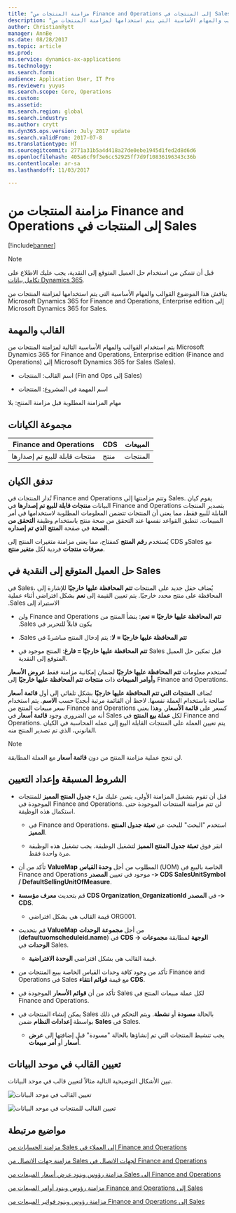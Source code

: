 ```yaml
---
title: "مزامنة المنتجات من Finance and Operations إلى المنتجات في Sales"
description: "يناقش هذا الموضوع القوالب والمهام الأساسية التي يتم استخدامها لمزامنة المنتجات من Microsoft Dynamics 365 for Finance and Operations, Enterprise edition إلى Microsoft Dynamics 365 for Sales."
author: ChristianRytt
manager: AnnBe
ms.date: 08/28/2017
ms.topic: article
ms.prod: 
ms.service: dynamics-ax-applications
ms.technology: 
ms.search.form: 
audience: Application User, IT Pro
ms.reviewer: yuyus
ms.search.scope: Core, Operations
ms.custom: 
ms.assetid: 
ms.search.region: global
ms.search.industry: 
ms.author: crytt
ms.dyn365.ops.version: July 2017 update
ms.search.validFrom: 2017-07-8
ms.translationtype: HT
ms.sourcegitcommit: 2771a31b5a4d418a27de0ebe1945d1fed2d8d6d6
ms.openlocfilehash: 405a6cf9f3e6cc52925ff7d9f10836196343c36b
ms.contentlocale: ar-sa
ms.lasthandoff: 11/03/2017

---
```


# <a name="synchronize-products-from-finance-and-operations-to-products-in-sales"></a>مزامنة المنتجات من Finance and Operations إلى المنتجات في Sales

[!include[banner](../includes/banner.md)]

> [!NOTE]
> قبل أن تتمكن من استخدام حل العميل المتوقع إلى النقدية، يجب عليك الاطلاع على [تكامل بيانات Dynamics 365](/common-data-service/entity-reference/dynamics-365-integration). 

يناقش هذا الموضوع القوالب والمهام الأساسية التي يتم استخدامها لمزامنة المنتجات من Microsoft Dynamics 365 for Finance and Operations, Enterprise edition إلى Microsoft Dynamics 365 for Sales.

## <a name="template-and-task"></a>القالب والمهمة

يتم استخدام القوالب والمهام الأساسية التالية لمزامنة المنتجات من Microsoft Dynamics 365 for Finance and Operations, Enterprise edition (Finance and Operations) إلى Microsoft Dynamics 365 for Sales (Sales).

-   اسم القالب: المنتجات (Fin and Ops إلى Sales)

-   اسم المهمة في المشروع: المنتجات

مهام المزامنة المطلوبة قبل مزامنة المنتج: بلا

## <a name="entity-set"></a>مجموعة الكيانات

| **Finance and Operations** | **CDS** | **المبيعات**  |
|----------------------------|---------|------------|
| منتجات قابلة للبيع تم إصدارها | منتج | المنتجات   |

## <a name="entity-flow"></a>تدفق الكيان

تُدار المنتجات في Finance and Operations وتتم مزامنتها إلى Sales. يقوم كيان البيانات **منتجات قابلة للبيع تم إصدارها‬** في Finance and Operations بتصدير المنتجات القابلة للبيع فقط، مما يعني أن المنتجات تتضمن المعلومات المطلوبة لاستخدامها في أمر المبيعات. تنطبق القواعد نفسها عند التحقق من صحة منتج باستخدام وظيفة **التحقق من الصحة** في صفحة **المنتج الذي تم إصداره**.

يُستخدم **رقم المنتج** كمفتاح، مما يعني مزامنة متغيرات المنتج إلى CDS وSales مع **معرفات منتجات** فردية لكل **متغير منتج**.

## <a name="prospect-to-cash-solution-for-sales"></a>حل العميل المتوقع إلى النقدية في Sales

في Sales، يُضاف حقل جديد على المنتجات **تتم المحافظة عليها خارجيًا‬‏‫** للإشارة إلى المحافظة على منتج محدد خارجيًا‬‏‫‏‎. يتم تعيين القيمة إلى **نعم** بشكل افتراضي أثناء عملية الاستيراد إلى Sales.

-   **تتم المحافظة عليها خارجيًا‬‏‫ = نعم**: ينشأ المنتج من Finance and Operations ولن يكون قابلاً للتحرير في Sales.

-   **تتم المحافظة عليها خارجيًا‬‏‫ = لا**: يتم إدخال المنتج مباشرةً في Sales.

-   **تتم المحافظة عليها خارجيًا = فارغ**: المنتج موجود في Sales قبل تمكين حل العميل المتوقع إلى النقدية.

تُستخدم معلومات **تتم المحافظة عليها خارجيًا** لضمان إمكانية مزامنة فقط **عروض الأسعار** و**أوامر المبيعات** ذات **منتجات تتم المحافظة عليها خارجيًا** إلى Finance and Operations.

تُضاف **المنتجات التي تتم المحافظة عليها خارجيًا** بشكل تلقائي إلى أول **قائمة أسعار** صالحة باستخدام العملة نفسها. لاحظ أن القائمة مرتبة أبجديًا حسب **الاسم**. يتم استخدام سعر مبيعات المنتج من Finance and Operations كسعر على **قائمة الأسعار**. وهذا يعني أنه من الضروري وجود **قائمة أسعار** في Sales لكل **عملة بيع المنتج** في Finance and Operations. يتم تعيين العملة على المنتجات القابلة البيع إلى عمله المحاسبة في الكيان القانوني، الذي تم تصدير المنتج منه.

> [!NOTE]
> لن تنجح عملية مزامنة المنتج من دون **قائمة أسعار** مع العملة المطابقة.

## <a name="preconditions-and-mapping-setup"></a>الشروط المسبقة وإعداد التعيين

-   قبل أن تقوم بتشغيل المزامنة الأولى، يتعين عليك ملء **جدول المنتج المميز** للمنتجات الموجودة في Finance and Operations. لن تتم مزامنة المنتجات الموجودة حتى استكمال هذه الوظيفة.

    -   في Finance and Operations، استخدم "البحث" للبحث عن **تعبئة جدول المنتج المميز‬**.

    -   انقر فوق **تعبئة جدول المنتج المميز‬** لتشغيل الوظيفة. يجب تشغيل هذه الوظيفة مرة واحدة فقط.

-   تأكد من أن **ValueMap** المطلوب من أجل **وحدة القياس** (UOM) الخاصة بالبيع في Finance and Operations موحود في تعيين **المصدر -\> CDS SalesUnitSymbol / DefaultSellingUnitOfMeasure**.

-   قم بتحديث **معرف مؤسسة CDS Organization_OrganizationId** في **المصدر -\> CDS**.

    -   قيمة القالب هي بشكل افتراضي ORG001.

-   قم بتحديث **ValueMap** من أجل **مجموعة الوحدات** (**defaultuomscheduleid.name**) في **CDS -\> الوجهة** لمطابقة **مجموعات الوحدات** في Sales.

    -   قيمة القالب هي بشكل افتراضي **الوحدة الافتراضية**.

-   تأكد من وجود كافة وحدات القياس الخاصة ببيع المنتجات من Finance and Operations في Sales مع قيمة **قوائم انتقاء CDS**.

-   تأكد من أن **قوائم الأسعار** الموجودة في Sales لكل عملة مبيعات المنتج في Finance and Operations.

-   يمكن إنشاء المنتجات في Sales بالحالة **مسودة** أو **نشطة**. ويتم التحكم في ذلك بواسطة **إعدادات النظام** ضمن **Sales** في Sales.

    -   يجب تنشيط المنتجات التي تم إنشاؤها بالحالة "مسودة" قبل إضافتها إلى **عرض أسعار** أو **أمر مبيعات**.

## <a name="template-mapping-in-data-integrator"></a>تعيين القالب في موحد البيانات

تبين الأشكال التوضيحية التالية مثالاً لتعيين قالب في موحد البيانات.

![تعيين القالب في موحد البيانات](./media/products-template-mapping-data-integrator-1.png)

![تعيين القالب للمنتجات في موحد البيانات](./media/products-template-mapping-data-integrator-2.png)

## <a name="related-topics"></a>مواضيع مرتبطة

[مزامنة الحسابات من Sales إلى العملاء في Finance and Operations](accounts-template-mapping.md)

[مزامنة جهات الاتصال من Sales لجهات الاتصال في Finance and Operations‎](contacts-template-mapping.md)

[مزامنة رؤوس وبنود عرض أسعار المبيعات‬ من Sales إلى Finance and Operations](sales-quotation-template-mapping.md)

[مزامنة رؤوس وبنود أوامر المبيعات من Finance and Operations إلى Sales](sales-order-template-mapping.md)

[مزامنة رؤوس وبنود فواتير المبيعات من Finance and Operations إلى Sales](sales-invoice-template-mapping.md)


